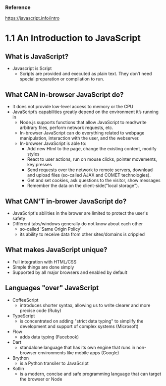 ### Reference
https://javascript.info/intro <br />


# 1.1 An Introduction to JavaScript


## What is JavaScript?
* Javascript is Script
  - Scripts are provided and executed as plain text. They don’t need special preparation or compilation to run.


## What CAN in-browser JavaScript do?
* It does not provide low-level access to memory or the CPU
* JavaScript’s capabilities greatly depend on the environment it’s running in
  * Node.js supports functions that allow JavaScript to read/write arbitrary files, perform network requests, etc.
  * In-browser JavaScript can do everything related to webpage manipulation, interaction with the user, and the webserver.
  * In-browser JavaScript is able to:
    * Add new Html to the page, change the existing content, modify styles
    * React to user actions, run on mouse clicks, pointer movements, key presses
    * Send requests over the network to remote servers, download and upload files (so-called AJAX and COMET technologies).
    * Get and set cookies, ask questions to the visitor, show messages
    * Remember the data on the client-side("local storage").

## What CAN'T in-brower JavaScript do?
* JavaScript's abilities in the brower are limited to protect the user's safety
* Different tabs/windows generally do not know about each other
  * so-called 'Same Origin Policy'
  * its ability to receive data from other sites/domains is crippled

## What makes JavaScript unique?
* Full integration with HTML/CSS
* Simple things are done simply
* Supported by all major browsers and enabled by default

## Languages "over" JavaScript
* CoffeeScript
  * introduces shorter syntax, allowing us to write clearer and more precise code (Ruby)
* TypeScript
  * is concentrated on adding "strict data typing" to simplify the development and support of complex systems (Microsoft)
* Flow
  * adds data typing (Facebook)
* Dart
  * standalone language that has its own engine that runs in non-browser environments like mobile apps (Google)
* Brython 
  * is a Python transiler to JavaScript
* Kotlin
  * is a modern, concise and safe programming language that can target the browser or Node
